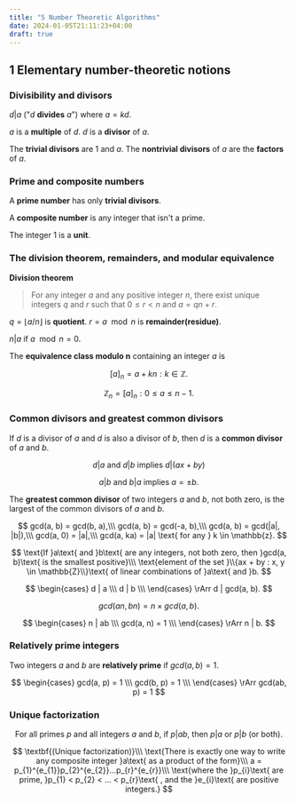 ```yaml
---
title: "5 Number Theoretic Algorithms"
date: 2024-01-05T21:11:23+04:00
draft: true
---
```


## 1 Elementary number-theoretic notions

### Divisibility and divisors

$d | a$ ("$d$ **divides** $a$") where $a = kd$.

$a$ is a **multiple** of $d$.
$d$ is a **divisor** of $a$.

The **trivial divisors** are $1$ and $a$.
The **nontrivial divisors** of $a$ are the **factors** of $a$.

### Prime and composite numbers

A **prime number** has only **trivial divisors**.

A **composite number** is any integer that isn't a prime.

The integer $1$ is a **unit**.

### The division theorem, remainders, and modular equivalence

**Division theorem**

> For any integer $a$ and any positive integer $n$, there exist
> unique integers $q$ and $r$ such that $0 \le r < n$ and $a = qn + r$.

$q = \lfloor a/n \rfloor$ is **quotient**.
$r = a \mod n$ is **remainder(residue)**.

$n | a \text{ if } a \mod n = 0$.

The **equivalence class modulo n** containing an integer $a$ is

$$
[a]_{n} = { a + kn : k \in \mathbb{Z} }.
$$

$$
\mathbb{Z}_{n} = { [a]_{n} : 0 \le a \le n - 1 }.
$$

### Common divisors and greatest common divisors

If $d$ is a divisor of $a$ and $d$ is also a divisor of $b$, then $d$ is a **common divisor** of $a$ and $b$.

$$
d | a \text{ and } d | b \text{ implies } d | (ax + by)
$$

$$
a | b \text{ and } b | a \text{ implies } a = \pm b.
$$

The **greatest common divisor** of two integers $a$ and $b$,
not both zero, is the largest of the common divisors of $a$ and $b$.

$$
gcd(a, b) = gcd(b, a),\\\
gcd(a, b) = gcd(-a, b),\\\
gcd(a, b) = gcd(|a|, |b|),\\\
gcd(a, 0) = |a|,\\\
gcd(a, ka) = |a| \text{ for any } k \in \mathbb{z}.
$$

$$
\text{If }a\text{ and }b\text{ are any integers, not both zero, then }gcd(a, b)\text{ is the smallest positive}\\\
\text{element of the set }\\{ax + by : x, y \in \mathbb{Z}\\}\text{ of linear combinations of }a\text{ and }b.
$$

$$
\begin{cases}
  d | a \\\
  d | b \\\
\end{cases} \rArr d | gcd(a, b).
$$

$$
gcd(an, bn) = n \times gcd(a, b).
$$

$$
\begin{cases}
  n | ab \\\
  gcd(a, n) = 1 \\\
\end{cases} \rArr n | b.
$$

### Relatively prime integers

Two integers $a$ and $b$ are **relatively prime** if $gcd(a, b) = 1$.

$$
\begin{cases}
  gcd(a, p) = 1 \\\
  gcd(b, p) = 1 \\\
\end{cases} \rArr gcd(ab, p) = 1
$$

### Unique factorization

$$
\text{For all primes }p\text{ and all integers }a\text{ and }b
\text{, if } p | ab \text{, then } p | a \text{ or } p | b \text{ (or both)}.
$$

$$
\textbf{(Unique factorization)}\\\
\text{There is exactly one way to write any composite integer }a\text{ as a product of the form}\\\
a = p_{1}^{e_{1}}p_{2}^{e_{2}}...p_{r}^{e_{r}}\\\
\text{where the }p_{i}\text{ are prime, }p_{1} < p_{2} < ... < p_{r}\text{ , and the }e_{i}\text{ are positive integers.}
$$
